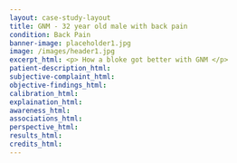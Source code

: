 ```yaml
---
layout: case-study-layout
title: GNM - 32 year old male with back pain
condition: Back Pain
banner-image: placeholder1.jpg
image: /images/header1.jpg
excerpt_html: <p> How a bloke got better with GNM </p>
patient-description_html:
subjective-complaint_html:
objective-findings_html:
calibration_html:
explaination_html:
awareness_html:
associations_html:
perspective_html:
results_html:
credits_html:
---
```

